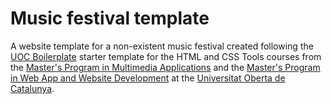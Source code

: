 # Music festival template

A website template for a non-existent music festival created following the [UOC Boilerplate](https://github.com/uoc-advanced-html-css/uoc-boilerplate) starter template for the HTML and CSS Tools courses from the [Master's Program in Multimedia Applications](https://estudis.uoc.edu/ca/masters-universitaris/aplicacions-multimedia/presentacio) and the [Master's Program in Web App and Website Development](https://estudis.uoc.edu/ca/masters-universitaris/desenvolupament-llocs-aplicacions-web/presentacio) at the [Universitat Oberta de Catalunya](https://www.uoc.edu).
